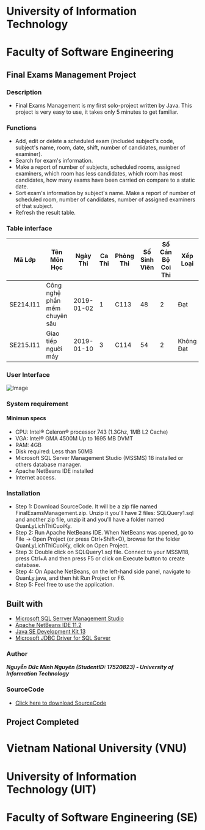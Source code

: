 # University of Information Technology
# Faculty of Software Engineering
## Final Exams Management Project

### Description
- Final Exams Management is my first solo-project written by Java. This project is very easy to use, it takes only 5 minutes to get familiar.

### Functions
- Add, edit or delete a scheduled exam (included subject's code, subject's name, room, date, shift, number of candidates, number of examiner).
- Search for exam's information.
- Make a report of number of subjects, scheduled rooms, assigned examiners, which room has less candidates, which room has most candidates, how many exams have been carried on compare to a static date.
- Sort exam's information by subject's name. Make a report of number of scheduled room, number of candidates, number of assigned examiners of that subject.
- Refresh the result table.

### Table interface
| Mã Lớp | Tên Môn Học | Ngày Thi | Ca Thi | Phòng Thi | Số Sinh Viên | Số Cán Bộ Coi Thi | Xếp Loại |
| - | - | - | - | - | - | - | - |
| SE214.I11 | Công nghệ phần mềm chuyên sâu | 2019-01-02 | 1 | C113 | 48 | 2 | Đạt |
| SE215.I11 | Giao tiếp người máy | 2019-01-10 | 3 | C114 | 54 | 2 | Không Đạt |

### User Interface
![Image](https://i.imgur.com/SlSU5L8.png)

### System requirement
#### Minimun specs
- CPU: Intel® Celeron® processor 743 (1.3Ghz, 1MB L2 Cache)
- VGA: Intel® GMA 4500M Up to 1695 MB DVMT
- RAM: 4GB
- Disk required: Less than 50MB
- Microsoft SQL Server Management Studio (MSSMS) 18 installed or others database manager.
- Apache NetBeans IDE installed
- Internet access.

### Installation
- Step 1: Download SourceCode. It will be a zip file named FinalExamsManagement.zip. Unzip it you'll have 2 files: SQLQuery1.sql and another zip file, unzip it and you'll have a folder named QuanLyLichThiCuoiKy.
- Step 2: Run Apache NetBeans IDE. When NetBeans was opened, go to File -> Open Project (or press Ctrl+Shift+O), browse for the folder QuanLyLichThiCuoiKy, click on Open Project.
- Step 3: Double click on SQLQuery1.sql file. Connect to your MSSM18, press Ctrl+A and then press F5 or click on Execute button to create database.
- Step 4: On Apache NetBeans, on the left-hand side panel, navigate to QuanLy.java, and then hit Run Project or F6.
- Step 5: Feel free to use the application.

## Built with
- [Microsoft SQL Serrver Management Studio](https://www.microsoft.com/en-us/sql-server/sql-server-downloads)
- [Apache NetBeans IDE 11.2](https://netbeans.apache.org/download/nb112/nb112.html)
- [Java SE Development Kit 13](https://www.oracle.com/technetwork/java/javase/downloads/jdk13-downloads-5672538.html)
- [Microsoft JDBC Driver for SQL Server](https://www.microsoft.com/en-us/download/details.aspx?id=58505)

### Author
***Nguyễn Đức Minh Nguyên (StudentID: 17520823) - University of Information Technology***

### SourceCode
- [Click here to download SourceCode](https://drive.google.com/file/d/1ZnKMp129ofz_tXNTVEKF5V5SJKjCJx7s/view?usp=sharing)

## Project Completed

# Vietnam National University (VNU)
# University of Information Technology (UIT)
# Faculty of Software Engineering (SE)
